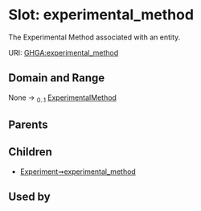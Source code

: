 
# Slot: experimental_method


The Experimental Method associated with an entity.

URI: [GHGA:experimental_method](https://w3id.org/GHGA/experimental_method)


## Domain and Range

None &#8594;  <sub>0..1</sub> [ExperimentalMethod](ExperimentalMethod.md)

## Parents


## Children

 *  [Experiment➞experimental_method](Experiment_experimental_method.md)

## Used by

